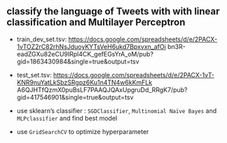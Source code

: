 ## classify the language of Tweets with with linear classification and Multilayer Perceptron

* train_dev_set.tsv:
https://docs.google.com/spreadsheets/d/e/2PACX-1vTOZ2rC82rhNsJduoyKYTsVeH6ukd7Bpxvxn_afOi
bn3R-eadZGXu82eCU9IRpl4CK_gefEGsYrA_oM/pub?gid=1863430984&single=true&output=tsv
* test_set.tsv:
https://docs.google.com/spreadsheets/d/e/2PACX-1vT-KNR9nuYatLkSbzSRgpz6Ku1n4TN4w6kKmFLk
A6QJHTfQzmX0puBsLF7PAAQJQAxUpgruDd_RRgK7/pub?gid=417546901&single=true&output=tsv

* use sklearn’s classifier : `SGDClassifier`, `Multinomial Naïve Bayes` and `MLPclassifier` and find best model 

* use `GridSearchCV` to optimize hyperparameter